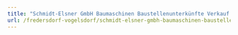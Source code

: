 ```yaml
---
title: "Schmidt-Elsner GmbH Baumaschinen Baustellenunterkünfte Verkauf u. Vermietung"
url: /fredersdorf-vogelsdorf/schmidt-elsner-gmbh-baumaschinen-baustellenunterkuenfte-verkauf-u-vermietung/
---
```

